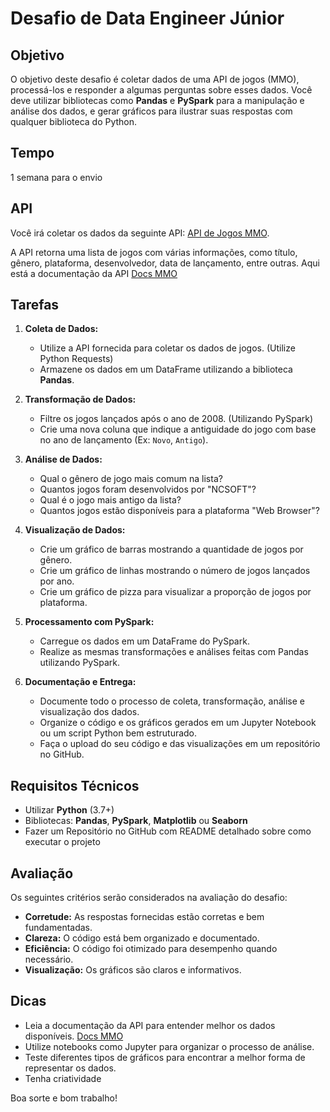 # Desafio de Data Engineer Júnior

## Objetivo

O objetivo deste desafio é coletar dados de uma API de jogos (MMO), processá-los e responder a algumas perguntas sobre esses dados. Você deve utilizar bibliotecas como **Pandas** e **PySpark** para a manipulação e análise dos dados, e gerar gráficos para ilustrar suas respostas com qualquer biblioteca do Python.

## Tempo

1 semana para o envio

## API

Você irá coletar os dados da seguinte API: [API de Jogos MMO](https://www.mmobomb.com/api1/games).

A API retorna uma lista de jogos com várias informações, como título, gênero, plataforma, desenvolvedor, data de lançamento, entre outras.
Aqui está a documentação da API [Docs MMO](https://www.mmobomb.com/api)

## Tarefas

1. **Coleta de Dados:**
   - Utilize a API fornecida para coletar os dados de jogos. (Utilize Python Requests)
   - Armazene os dados em um DataFrame utilizando a biblioteca **Pandas**.

2. **Transformação de Dados:**
   - Filtre os jogos lançados após o ano de 2008. (Utilizando PySpark)
   - Crie uma nova coluna que indique a antiguidade do jogo com base no ano de lançamento (Ex: `Novo`, `Antigo`).

3. **Análise de Dados:**
   - Qual o gênero de jogo mais comum na lista?
   - Quantos jogos foram desenvolvidos por "NCSOFT"?
   - Qual é o jogo mais antigo da lista?
   - Quantos jogos estão disponíveis para a plataforma "Web Browser"?

4. **Visualização de Dados:**
   - Crie um gráfico de barras mostrando a quantidade de jogos por gênero.
   - Crie um gráfico de linhas mostrando o número de jogos lançados por ano.
   - Crie um gráfico de pizza para visualizar a proporção de jogos por plataforma.

5. **Processamento com PySpark:**
   - Carregue os dados em um DataFrame do PySpark.
   - Realize as mesmas transformações e análises feitas com Pandas utilizando PySpark.

6. **Documentação e Entrega:**
   - Documente todo o processo de coleta, transformação, análise e visualização dos dados.
   - Organize o código e os gráficos gerados em um Jupyter Notebook ou um script Python bem estruturado.
   - Faça o upload do seu código e das visualizações em um repositório no GitHub.

## Requisitos Técnicos

- Utilizar **Python** (3.7+)
- Bibliotecas: **Pandas**, **PySpark**, **Matplotlib** ou **Seaborn**
- Fazer um Repositório no GitHub com README detalhado sobre como executar o projeto

## Avaliação

Os seguintes critérios serão considerados na avaliação do desafio:

- **Corretude:** As respostas fornecidas estão corretas e bem fundamentadas.
- **Clareza:** O código está bem organizado e documentado.
- **Eficiência:** O código foi otimizado para desempenho quando necessário.
- **Visualização:** Os gráficos são claros e informativos.

## Dicas

- Leia a documentação da API para entender melhor os dados disponíveis. [Docs MMO](https://www.mmobomb.com/api)
- Utilize notebooks como Jupyter para organizar o processo de análise.
- Teste diferentes tipos de gráficos para encontrar a melhor forma de representar os dados.
- Tenha criatividade

Boa sorte e bom trabalho!
